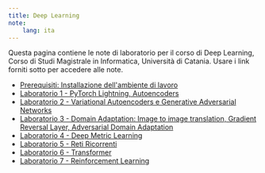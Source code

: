 ```yaml
---
title: Deep Learning
note:
    lang: ita
---
```


Questa pagina contiene le note di laboratorio per il corso di Deep Learning, Corso di Studi Magistrale in Informatica, Università di Catania. Usare i link forniti sotto per accedere alle note.

* <a href="/lecture-notes/it/data-science-python/setup/"> Prerequisiti: Installazione dell'ambiente di lavoro </a>
* <a href="/lecture-notes/it/data-science-python/autoencoders/">Laboratorio 1 - PyTorch Lightning, Autoencoders</a>
* <a href="/lecture-notes/it/data-science-python/generative-models/">Laboratorio 2 - Variational Autoencoders e Generative Adversarial Networks</a>
* <a href="/lecture-notes/it/data-science-python/domain-adaptation/">Laboratorio 3 - Domain Adaptation: Image to image translation, Gradient Reversal Layer, Adversarial Domain Adaptation</a>
* <a href="/lecture-notes/it/data-science-python/deep-metric-learning/">Laboratorio 4 - Deep Metric Learning</a>
* <a href="/lecture-notes/it/data-science-python/reti-ricorrenti/">Laboratorio 5 - Reti Ricorrenti</a>
* <a href="http://nlp.seas.harvard.edu/annotated-transformer/">Laboratorio 6 - Transformer</a>
* <a href="/lecture-notes/it/data-science-python/reinforcement-learning/">Laboratorio 7 - Reinforcement Learning</a>